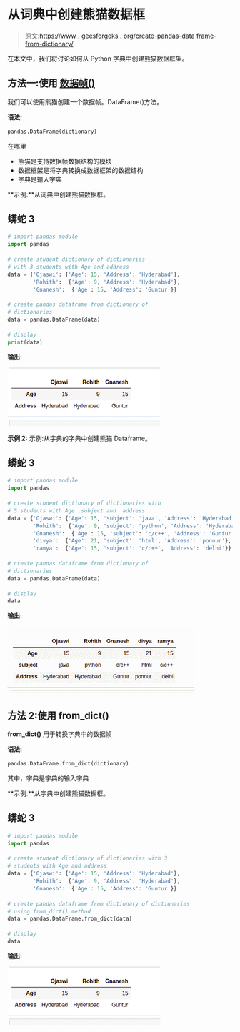 # 从词典中创建熊猫数据框

> 原文:[https://www . geesforgeks . org/create-pandas-data frame-from-dictionary/](https://www.geeksforgeeks.org/create-pandas-dataframe-from-dictionary-of-dictionaries/)

在本文中，我们将讨论如何从 Python 字典中创建熊猫数据框架。

## **方法一:使用** [**数据帧()**](https://www.geeksforgeeks.org/python-pandas-dataframe/)

我们可以使用熊猫创建一个数据帧。DataFrame()方法。

**语法:**

```py
pandas.DataFrame(dictionary)
```

在哪里

*   熊猫是支持数据帧数据结构的模块
*   数据框架是将字典转换成数据框架的数据结构
*   字典是输入字典

**示例:**从词典中创建熊猫数据框。

## 蟒蛇 3

```py
# import pandas module
import pandas

# create student dictionary of dictionaries 
# with 3 students with Age and address
data = {'Ojaswi': {'Age': 15, 'Address': 'Hyderabad'},
        'Rohith':  {'Age': 9, 'Address': 'Hyderabad'},
        'Gnanesh':  {'Age': 15, 'Address': 'Guntur'}}

# create pandas dataframe from dictionary of 
# dictionaries
data = pandas.DataFrame(data)

# display
print(data)
```

**输出:**

![](img/4b884238dc71ba91a39974e74fa08854.png)

**示例 2:** 示例:从字典的字典中创建熊猫 Dataframe。

## 蟒蛇 3

```py
# import pandas module
import pandas

# create student dictionary of dictionaries with
# 5 students with Age ,subject and  address
data = {'Ojaswi': {'Age': 15, 'subject': 'java', 'Address': 'Hyderabad'},
        'Rohith':  {'Age': 9, 'subject': 'python', 'Address': 'Hyderabad'},
        'Gnanesh':  {'Age': 15, 'subject': 'c/c++', 'Address': 'Guntur'},
        'divya':  {'Age': 21, 'subject': 'html', 'Address': 'ponnur'},
        'ramya':  {'Age': 15, 'subject': 'c/c++', 'Address': 'delhi'}}

# create pandas dataframe from dictionary of
# dictionaries
data = pandas.DataFrame(data)

# display
data
```

**输出:**

![](img/b1f65fde053d8717099a392f7f239083.png)

## **方法 2:使用 from_dict()**

**from_dict()** 用于转换字典中的数据帧

**语法:**

```py
pandas.DataFrame.from_dict(dictionary)
```

其中，字典是字典的输入字典

**示例:**从字典中创建熊猫数据框。

## 蟒蛇 3

```py
# import pandas module
import pandas

# create student dictionary of dictionaries with 3 
# students with Age and address
data = {'Ojaswi': {'Age': 15, 'Address': 'Hyderabad'},
        'Rohith':  {'Age': 9, 'Address': 'Hyderabad'},
        'Gnanesh':  {'Age': 15, 'Address': 'Guntur'}}

# create pandas dataframe from dictionary of dictionaries 
# using from_dict() method
data = pandas.DataFrame.from_dict(data)

# display
data
```

**输出:**

![](img/4b884238dc71ba91a39974e74fa08854.png)